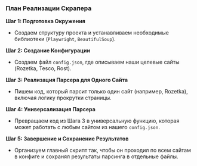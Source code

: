 ### План Реализации Скрапера

**Шаг 1: Подготовка Окружения**
*   Создаем структуру проекта и устанавливаем необходимые библиотеки (`Playwright`, `BeautifulSoup`).

**Шаг 2: Создание Конфигурации**
*   Создаем файл `config.json`, где описываем наши целевые сайты (Rozetka, Tesco, Rost).

**Шаг 3: Реализация Парсера для Одного Сайта**
*   Пишем код, который парсит только один сайт (например, Rozetka), включая логику прокрутки страницы.

**Шаг 4: Универсализация Парсера**
*   Превращаем код из Шага 3 в универсальную функцию, которая может работать с любым сайтом из нашего `config.json`.

**Шаг 5: Завершение и Сохранение Результатов**
*   Организуем главный скрипт так, чтобы он проходил по всем сайтам в конфиге и сохранял результаты парсинга в отдельные файлы.
